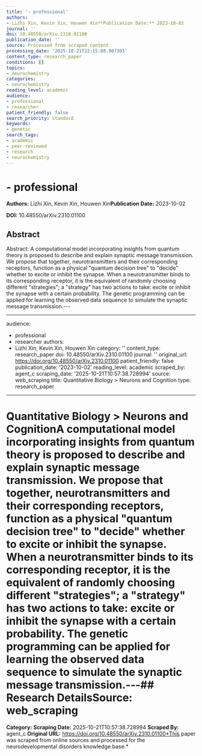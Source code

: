 ```yaml
---
title: '- professional'
authors:
- Lizhi Xin, Kevin Xin, Houwen Xin**Publication Date:** 2023-10-02
journal: ''
doi: 10.48550/arXiv.2310.01100
publication_date: ''
source: Processed from scraped content
processing_date: '2025-10-21T22:15:08.907303'
content_type: research_paper
conditions: []
topics:
- neurochemistry
categories:
- neurochemistry
reading_level: academic
audience:
- professional
- researcher
patient_friendly: false
search_priority: standard
keywords:
- genetic
search_tags:
- academic
- peer-reviewed
- research
- neurochemistry
---
```


# - professional

**Authors:** Lizhi Xin, Kevin Xin, Houwen Xin**Publication Date:** 2023-10-02

**DOI:** 10.48550/arXiv.2310.01100

## Abstract

Abstract:
A computational model incorporating insights from quantum theory is proposed to describe and explain synaptic message transmission. We propose that together, neurotransmitters and their corresponding receptors, function as a physical "quantum decision tree" to "decide" whether to excite or inhibit the synapse. When a neurotransmitter binds to its corresponding receptor, it is the equivalent of randomly choosing different "strategies"; a "strategy" has two actions to take: excite or inhibit the synapse with a certain probability. The genetic programming can be applied for learning the observed data sequence to simulate the synaptic message transmission.---

---
audience:
- professional
- researcher
authors:
- Lizhi Xin, Kevin Xin, Houwen Xin
category: ''
content_type: research_paper
doi: 10.48550/arXiv.2310.01100
journal: ''
original_url: https://doi.org/10.48550/arXiv.2310.01100
patient_friendly: false
publication_date: '2023-10-02'
reading_level: academic
scraped_by: agent_c
scraping_date: '2025-10-21T10:57:38.728994'
source: web_scraping
title: Quantitative Biology > Neurons and Cognition
type: research_paper
---
# Quantitative Biology > Neurons and CognitionA computational model incorporating insights from quantum theory is proposed to describe and explain synaptic message transmission. We propose that together, neurotransmitters and their corresponding receptors, function as a physical "quantum decision tree" to "decide" whether to excite or inhibit the synapse. When a neurotransmitter binds to its corresponding receptor, it is the equivalent of randomly choosing different "strategies"; a "strategy" has two actions to take: excite or inhibit the synapse with a certain probability. The genetic programming can be applied for learning the observed data sequence to simulate the synaptic message transmission.---## Research Details**Source:** web_scraping
**Category:**
**Scraping Date:** 2025-10-21T10:57:38.728994
**Scraped By:** agent_c
**Original URL:** https://doi.org/10.48550/arXiv.2310.01100*This paper was scraped from online sources and processed for the neurodevelopmental disorders knowledge base.*